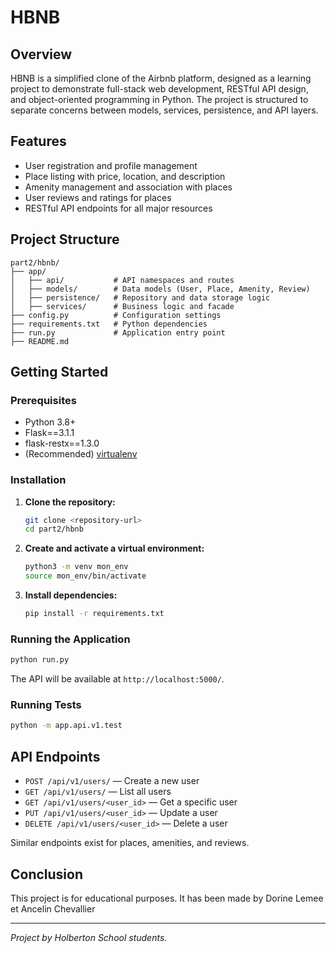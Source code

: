 # HBNB

## Overview

HBNB is a simplified clone of the Airbnb platform, designed as a learning project to demonstrate full-stack web development, RESTful API design, and object-oriented programming in Python. The project is structured to separate concerns between models, services, persistence, and API layers.

## Features

- User registration and profile management
- Place listing with price, location, and description
- Amenity management and association with places
- User reviews and ratings for places
- RESTful API endpoints for all major resources

## Project Structure

```text
part2/hbnb/
├── app/
│   ├── api/           # API namespaces and routes
│   ├── models/        # Data models (User, Place, Amenity, Review)
│   ├── persistence/   # Repository and data storage logic
│   ├── services/      # Business logic and facade
├── config.py          # Configuration settings
├── requirements.txt   # Python dependencies
├── run.py             # Application entry point
├── README.md
```

## Getting Started

### Prerequisites

- Python 3.8+
- Flask==3.1.1
- flask-restx==1.3.0
- (Recommended) [virtualenv](https://virtualenv.pypa.io/en/latest/)

### Installation

1. **Clone the repository:**

   ```bash
   git clone <repository-url>
   cd part2/hbnb
   ```

2. **Create and activate a virtual environment:**

   ```bash
   python3 -m venv mon_env
   source mon_env/bin/activate
   ```

3. **Install dependencies:**

   ```bash
   pip install -r requirements.txt
   ```

### Running the Application

```bash
python run.py
```

The API will be available at `http://localhost:5000/`.

### Running Tests

```bash
python -m app.api.v1.test
```

## API Endpoints

- `POST /api/v1/users/` — Create a new user
- `GET /api/v1/users/` — List all users
- `GET /api/v1/users/<user_id>` — Get a specific user
- `PUT /api/v1/users/<user_id>` — Update a user
- `DELETE /api/v1/users/<user_id>` — Delete a user

Similar endpoints exist for places, amenities, and reviews.

## Conclusion

This project is for educational purposes.
It has been made by Dorine Lemee et Ancelin Chevallier

---

*Project by Holberton School students.*

